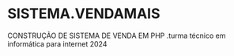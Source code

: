 # SISTEMA.VENDAMAIS
CONSTRUÇÃO DE SISTEMA DE VENDA EM PHP .turma técnico em informática para internet 2024
